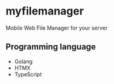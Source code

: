 # myfilemanager
Mobile Web File Manager for your server

## Programming language
- Golang
- HTMX
- TypeScript






